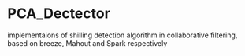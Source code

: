 # PCA_Dectector
implementaions of shilling detection algorithm in collaborative filtering, based on breeze, Mahout and Spark respectively
